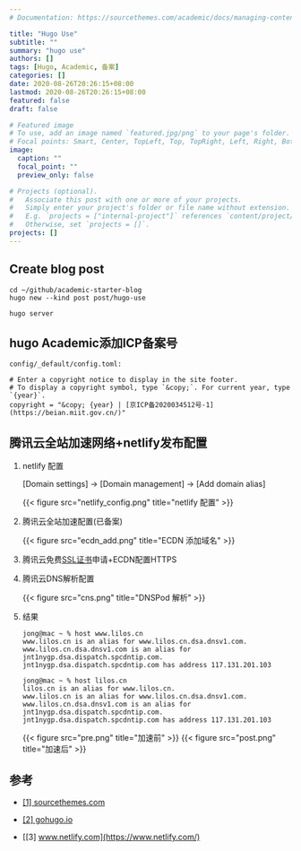 ```yaml
---
# Documentation: https://sourcethemes.com/academic/docs/managing-content/

title: "Hugo Use"
subtitle: ""
summary: "hugo use"
authors: []
tags: [Hugo, Academic, 备案]
categories: []
date: 2020-08-26T20:26:15+08:00
lastmod: 2020-08-26T20:26:15+08:00
featured: false
draft: false

# Featured image
# To use, add an image named `featured.jpg/png` to your page's folder.
# Focal points: Smart, Center, TopLeft, Top, TopRight, Left, Right, BottomLeft, Bottom, BottomRight.
image:
  caption: ""
  focal_point: ""
  preview_only: false

# Projects (optional).
#   Associate this post with one or more of your projects.
#   Simply enter your project's folder or file name without extension.
#   E.g. `projects = ["internal-project"]` references `content/project/deep-learning/index.md`.
#   Otherwise, set `projects = []`.
projects: []
---
```


## Create blog post

```
cd ~/github/academic-starter-blog
hugo new --kind post post/hugo-use

hugo server
```

## hugo Academic添加ICP备案号

```
config/_default/config.toml:

# Enter a copyright notice to display in the site footer.
# To display a copyright symbol, type `&copy;`. For current year, type `{year}`.
copyright = "&copy; {year} | [京ICP备2020034512号-1](https://beian.miit.gov.cn/)"
```

## 腾讯云全站加速网络+netlify发布配置

1. netlify 配置

   [Domain settings] -> [Domain management] -> [Add domain alias] 

   {{< figure src="netlify_config.png" title="netlify 配置" >}}

2. 腾讯云全站加速配置(已备案)

   {{< figure src="ecdn_add.png" title="ECDN 添加域名" >}}

3. 腾讯云免费[SSL证书](https://console.cloud.tencent.com/ssl)申请+ECDN配置HTTPS

4. 腾讯云DNS解析配置

   {{< figure src="cns.png" title="DNSPod 解析" >}}

5. 结果

   ```
   jong@mac ~ % host www.lilos.cn
   www.lilos.cn is an alias for www.lilos.cn.dsa.dnsv1.com.
   www.lilos.cn.dsa.dnsv1.com is an alias for jnt1nygp.dsa.dispatch.spcdntip.com.
   jnt1nygp.dsa.dispatch.spcdntip.com has address 117.131.201.103
   
   jong@mac ~ % host lilos.cn
   lilos.cn is an alias for www.lilos.cn.
   www.lilos.cn is an alias for www.lilos.cn.dsa.dnsv1.com.
   www.lilos.cn.dsa.dnsv1.com is an alias for jnt1nygp.dsa.dispatch.spcdntip.com.
   jnt1nygp.dsa.dispatch.spcdntip.com has address 117.131.201.103
   ```

   {{< figure src="pre.png" title="加速前" >}}
   {{< figure src="post.png" title="加速后" >}}

   



## 参考

* [[1] sourcethemes.com](https://sourcethemes.com/academic/docs/managing-content/#create-a-blog-post)
* [[2] gohugo.io](https://gohugo.io/documentation/)

* [[3] www.netlify.com](https://www.netlify.com/)